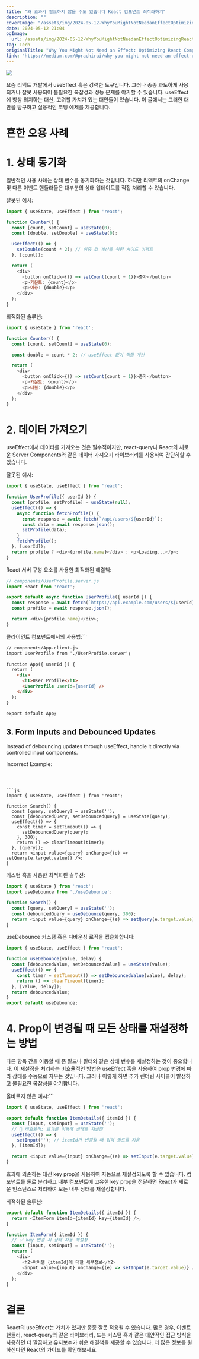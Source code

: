 ```yaml
---
title: "왜 효과가 필요하지 않을 수도 있습니다 React 컴포넌트 최적화하기"
description: ""
coverImage: "/assets/img/2024-05-12-WhyYouMightNotNeedanEffectOptimizingReactComponents_0.png"
date: 2024-05-12 21:04
ogImage: 
  url: /assets/img/2024-05-12-WhyYouMightNotNeedanEffectOptimizingReactComponents_0.png
tag: Tech
originalTitle: "Why You Might Not Need an Effect: Optimizing React Components"
link: "https://medium.com/@prachirai/why-you-might-not-need-an-effect-optimizing-react-components-703792738ba3"
---
```



<img src="/assets/img/2024-05-12-WhyYouMightNotNeedanEffectOptimizingReactComponents_0.png" />

요즘 리액트 개발에서 useEffect 훅은 강력한 도구입니다. 그러나 종종 과도하게 사용되거나 잘못 사용되어 불필요한 복잡성과 성능 문제를 야기할 수 있습니다. useEffect에 항상 의지하는 대신, 고려할 가치가 있는 대안들이 있습니다. 이 글에서는 그러한 대안을 탐구하고 실용적인 코딩 예제를 제공합니다.

# 흔한 오용 사례

# 1. 상태 동기화



일반적인 사용 사례는 상태 변수를 동기화하는 것입니다. 하지만 리액트의 onChange 및 다른 이벤트 핸들러들은 대부분의 상태 업데이트를 직접 처리할 수 있습니다.

잘못된 예시:

```js
import { useState, useEffect } from 'react';

function Counter() {
  const [count, setCount] = useState(0);
  const [double, setDouble] = useState(0);

  useEffect(() => {
    setDouble(count * 2); // 이중 값 계산을 위한 사이드 이펙트
  }, [count]);

  return (
    <div>
      <button onClick={() => setCount(count + 1)}>증가</button>
      <p>카운트: {count}</p>
      <p>이중: {double}</p>
    </div>
  );
}
```

최적화된 솔루션:



```js
import { useState } from 'react';

function Counter() {
  const [count, setCount] = useState(0);

  const double = count * 2; // useEffect 없이 직접 계산

  return (
    <div>
      <button onClick={() => setCount(count + 1)}>증가</button>
      <p>카운트: {count}</p>
      <p>더블: {double}</p>
    </div>
  );
}
```

# 2. 데이터 가져오기

useEffect에서 데이터를 가져오는 것은 필수적이지만, react-query나 React의 새로운 Server Components와 같은 데이터 가져오기 라이브러리를 사용하여 간단히할 수 있습니다.

잘못된 예시:



```js
import { useState, useEffect } from 'react';

function UserProfile({ userId }) {
  const [profile, setProfile] = useState(null);
  useEffect(() => {
    async function fetchProfile() {
      const response = await fetch(`/api/users/${userId}`);
      const data = await response.json();
      setProfile(data);
    }
    fetchProfile();
  }, [userId]);
  return profile ? <div>{profile.name}</div> : <p>Loading...</p>;
}
```

React 서버 구성 요소를 사용한 최적화된 해결책:

```js
// components/UserProfile.server.js
import React from 'react';

export default async function UserProfile({ userId }) {
  const response = await fetch(`https://api.example.com/users/${userId}`);
  const profile = await response.json();

  return <div>{profile.name}</div>;
}
```

클라이언트 컴포넌트에서의 사용법:```



```md
// components/App.client.js
import UserProfile from './UserProfile.server';

function App({ userId }) {
  return (
    <div>
      <h1>User Profile</h1>
      <UserProfile userId={userId} />
    </div>
  );
}

export default App;
```

## 3. Form Inputs and Debounced Updates

Instead of debouncing updates through useEffect, handle it directly via controlled input components.

Incorrect Example:
```



```js
import { useState, useEffect } from 'react';

function Search() {
  const [query, setQuery] = useState('');
  const [debouncedQuery, setDebouncedQuery] = useState(query);
  useEffect(() => {
    const timer = setTimeout(() => {
      setDebouncedQuery(query);
    }, 300);
    return () => clearTimeout(timer);
  }, [query]);
  return <input value={query} onChange={(e) => setQuery(e.target.value)} />;
}
```

커스텀 훅을 사용한 최적화된 솔루션:

```js
import { useState } from 'react';
import useDebounce from './useDebounce';

function Search() {
  const [query, setQuery] = useState('');
  const debouncedQuery = useDebounce(query, 300);
  return <input value={query} onChange={(e) => setQuery(e.target.value)} />;
}
```

useDebounce 커스텀 훅은 디바운싱 로직을 캡슐화합니다:



```js
import { useState, useEffect } from 'react';

function useDebounce(value, delay) {
  const [debouncedValue, setDebouncedValue] = useState(value);
  useEffect(() => {
    const timer = setTimeout(() => setDebouncedValue(value), delay);
    return () => clearTimeout(timer);
  }, [value, delay]);
  return debouncedValue;
}
export default useDebounce;
```

# 4. Prop이 변경될 때 모든 상태를 재설정하는 방법

다른 항목 간을 이동할 때 폼 필드나 필터와 같은 상태 변수를 재설정하는 것이 중요합니다. 이 재설정을 처리하는 비효율적인 방법은 useEffect 훅을 사용하여 prop 변경에 따라 상태를 수동으로 지우는 것입니다. 그러나 이렇게 하면 추가 렌더링 사이클이 발생하고 불필요한 복잡성을 야기합니다.

올바르지 않은 예시:```



```js
import { useState, useEffect } from 'react';

export default function ItemDetails({ itemId }) {
  const [input, setInput] = useState('');
  // 🔴 비효율적: 효과를 이용해 상태를 재설정
  useEffect(() => {
    setInput(''); // itemId가 변경될 때 입력 필드를 지움
  }, [itemId]);

  return <input value={input} onChange={(e) => setInput(e.target.value)} />;
}
```

효과에 의존하는 대신 key prop을 사용하여 자동으로 재설정되도록 할 수 있습니다. 컴포넌트를 둘로 분리하고 내부 컴포넌트에 고유한 key prop을 전달하면 React가 새로운 인스턴스로 처리하여 모든 내부 상태를 재설정합니다.

최적화된 솔루션:

```js
export default function ItemDetails({ itemId }) {
  return <ItemForm itemId={itemId} key={itemId} />;
}

function ItemForm({ itemId }) {
  // ✅ key 변경 시 상태 자동 재설정
  const [input, setInput] = useState('');
  return (
    <div>
      <h2>아이템 {itemId}에 대한 세부정보</h2>
      <input value={input} onChange={(e) => setInput(e.target.value)} />
    </div>
  );
}
```



# 결론

React의 useEffect는 가치가 있지만 종종 잘못 적용될 수 있습니다. 많은 경우, 이벤트 핸들러, react-query와 같은 라이브러리, 또는 커스텀 훅과 같은 대안적인 접근 방식을 사용하면 더 깔끔하고 유지보수가 쉬운 해결책을 제공할 수 있습니다. 더 많은 정보를 원하신다면 React의 가이드를 확인해보세요.